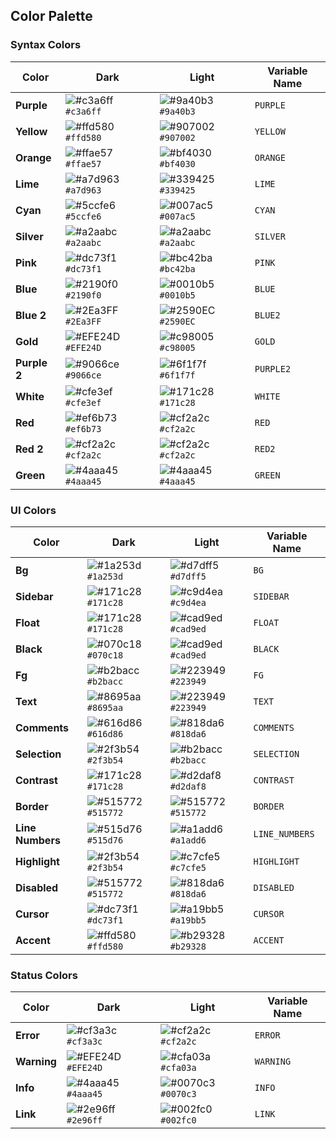 ## Color Palette

### Syntax Colors

| Color | Dark | Light | Variable Name |
|-------|------|-------|---------------|
| **Purple** | ![#c3a6ff](assets/swatches/dark_purple.svg) `#c3a6ff` | ![#9a40b3](assets/swatches/light_purple.svg) `#9a40b3` | `PURPLE` |
| **Yellow** | ![#ffd580](assets/swatches/dark_yellow.svg) `#ffd580` | ![#907002](assets/swatches/light_yellow.svg) `#907002` | `YELLOW` |
| **Orange** | ![#ffae57](assets/swatches/dark_orange.svg) `#ffae57` | ![#bf4030](assets/swatches/light_orange.svg) `#bf4030` | `ORANGE` |
| **Lime** | ![#a7d963](assets/swatches/dark_lime.svg) `#a7d963` | ![#339425](assets/swatches/light_lime.svg) `#339425` | `LIME` |
| **Cyan** | ![#5ccfe6](assets/swatches/dark_cyan.svg) `#5ccfe6` | ![#007ac5](assets/swatches/light_cyan.svg) `#007ac5` | `CYAN` |
| **Silver** | ![#a2aabc](assets/swatches/dark_silver.svg) `#a2aabc` | ![#a2aabc](assets/swatches/light_silver.svg) `#a2aabc` | `SILVER` |
| **Pink** | ![#dc73f1](assets/swatches/dark_pink.svg) `#dc73f1` | ![#bc42ba](assets/swatches/light_pink.svg) `#bc42ba` | `PINK` |
| **Blue** | ![#2190f0](assets/swatches/dark_blue.svg) `#2190f0` | ![#0010b5](assets/swatches/light_blue.svg) `#0010b5` | `BLUE` |
| **Blue 2** | ![#2Ea3FF](assets/swatches/dark_blue2.svg) `#2Ea3FF` | ![#2590EC](assets/swatches/light_blue2.svg) `#2590EC` | `BLUE2` |
| **Gold** | ![#EFE24D](assets/swatches/dark_gold.svg) `#EFE24D` | ![#c98005](assets/swatches/light_gold.svg) `#c98005` | `GOLD` |
| **Purple 2** | ![#9066ce](assets/swatches/dark_purple2.svg) `#9066ce` | ![#6f1f7f](assets/swatches/light_purple2.svg) `#6f1f7f` | `PURPLE2` |
| **White** | ![#cfe3ef](assets/swatches/dark_white.svg) `#cfe3ef` | ![#171c28](assets/swatches/light_white.svg) `#171c28` | `WHITE` |
| **Red** | ![#ef6b73](assets/swatches/dark_red.svg) `#ef6b73` | ![#cf2a2c](assets/swatches/light_red.svg) `#cf2a2c` | `RED` |
| **Red 2** | ![#cf2a2c](assets/swatches/dark_red2.svg) `#cf2a2c` | ![#cf2a2c](assets/swatches/light_red2.svg) `#cf2a2c` | `RED2` |
| **Green** | ![#4aaa45](assets/swatches/dark_green.svg) `#4aaa45` | ![#4aaa45](assets/swatches/light_green.svg) `#4aaa45` | `GREEN` |

### UI Colors

| Color | Dark | Light | Variable Name |
|-------|------|-------|---------------|
| **Bg** | ![#1a253d](assets/swatches/dark_bg.svg) `#1a253d` | ![#d7dff5](assets/swatches/light_bg.svg) `#d7dff5` | `BG` |
| **Sidebar** | ![#171c28](assets/swatches/dark_sidebar.svg) `#171c28` | ![#c9d4ea](assets/swatches/light_sidebar.svg) `#c9d4ea` | `SIDEBAR` |
| **Float** | ![#171c28](assets/swatches/dark_float.svg) `#171c28` | ![#cad9ed](assets/swatches/light_float.svg) `#cad9ed` | `FLOAT` |
| **Black** | ![#070c18](assets/swatches/dark_black.svg) `#070c18` | ![#cad9ed](assets/swatches/light_black.svg) `#cad9ed` | `BLACK` |
| **Fg** | ![#b2bacc](assets/swatches/dark_fg.svg) `#b2bacc` | ![#223949](assets/swatches/light_fg.svg) `#223949` | `FG` |
| **Text** | ![#8695aa](assets/swatches/dark_text.svg) `#8695aa` | ![#223949](assets/swatches/light_text.svg) `#223949` | `TEXT` |
| **Comments** | ![#616d86](assets/swatches/dark_comments.svg) `#616d86` | ![#818da6](assets/swatches/light_comments.svg) `#818da6` | `COMMENTS` |
| **Selection** | ![#2f3b54](assets/swatches/dark_selection.svg) `#2f3b54` | ![#b2bacc](assets/swatches/light_selection.svg) `#b2bacc` | `SELECTION` |
| **Contrast** | ![#171c28](assets/swatches/dark_contrast.svg) `#171c28` | ![#d2daf8](assets/swatches/light_contrast.svg) `#d2daf8` | `CONTRAST` |
| **Border** | ![#515772](assets/swatches/dark_border.svg) `#515772` | ![#515772](assets/swatches/light_border.svg) `#515772` | `BORDER` |
| **Line Numbers** | ![#515d76](assets/swatches/dark_line_numbers.svg) `#515d76` | ![#a1add6](assets/swatches/light_line_numbers.svg) `#a1add6` | `LINE_NUMBERS` |
| **Highlight** | ![#2f3b54](assets/swatches/dark_highlight.svg) `#2f3b54` | ![#c7cfe5](assets/swatches/light_highlight.svg) `#c7cfe5` | `HIGHLIGHT` |
| **Disabled** | ![#515772](assets/swatches/dark_disabled.svg) `#515772` | ![#818da6](assets/swatches/light_disabled.svg) `#818da6` | `DISABLED` |
| **Cursor** | ![#dc73f1](assets/swatches/dark_cursor.svg) `#dc73f1` | ![#a19bb5](assets/swatches/light_cursor.svg) `#a19bb5` | `CURSOR` |
| **Accent** | ![#ffd580](assets/swatches/dark_accent.svg) `#ffd580` | ![#b29328](assets/swatches/light_accent.svg) `#b29328` | `ACCENT` |

### Status Colors

| Color | Dark | Light | Variable Name |
|-------|------|-------|---------------|
| **Error** | ![#cf3a3c](assets/swatches/dark_error.svg) `#cf3a3c` | ![#cf2a2c](assets/swatches/light_error.svg) `#cf2a2c` | `ERROR` |
| **Warning** | ![#EFE24D](assets/swatches/dark_warning.svg) `#EFE24D` | ![#cfa03a](assets/swatches/light_warning.svg) `#cfa03a` | `WARNING` |
| **Info** | ![#4aaa45](assets/swatches/dark_info.svg) `#4aaa45` | ![#0070c3](assets/swatches/light_info.svg) `#0070c3` | `INFO` |
| **Link** | ![#2e96ff](assets/swatches/dark_link.svg) `#2e96ff` | ![#002fc0](assets/swatches/light_link.svg) `#002fc0` | `LINK` |

